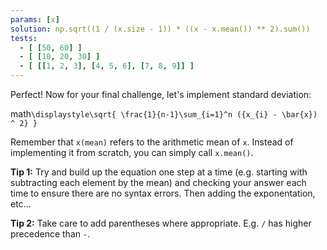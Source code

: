```yaml
---
params: [x]
solution: np.sqrt((1 / (x.size - 1)) * ((x - x.mean()) ** 2).sum())
tests:
  - [ [50, 60] ]
  - [ [10, 20, 30] ]
  - [ [[1, 2, 3], [4, 5, 6], [7, 8, 9]] ]
---
```


Perfect! Now for your final challenge, let's implement standard deviation:

math`\displaystyle\sqrt{ \frac{1}{n-1}\sum_{i=1}^n ({x_{i} - \bar{x}) ^ 2} }`

Remember that `x(mean)` refers to the arithmetic mean of `x`. Instead of implementing it from scratch, you can simply call `x.mean()`.

**Tip 1:** Try and build up the equation one step at a time (e.g. starting with subtracting each element by the mean) and checking your answer each time to ensure there are no syntax errors. Then adding the exponentation, etc...

**Tip 2:** Take care to add parentheses where appropriate. E.g. `/` has higher precedence than `-`.
